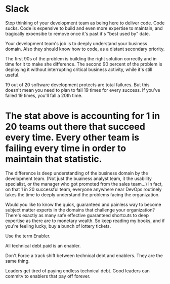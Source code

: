 # Slack

Stop thinking of your development team as being here to deliver code. Code sucks. Code is expensive to build and even more expertise to maintain, and tragically exoensibe to remove once it's past it's "best used by" date.

Your development team's job is to deeply understand your business domain. Also they should know how to code, as a distant secondary priority.

The first 90s of the problem is building the right solution correctly and in time for it to make she difference. The second 90 percent of the problem is deploying it without interrupting critical business activity, while it's still useful.

19 out of 20 software development protects are total failures.
But this doesn't mean you need to plan to fall 19 times for every success. If you've failed 19 times, you'll fall a 20th time.
# The stat above is accounting for 1 in 20 teams out there that succeed every time. Every other team is failing every time in order to maintain that statistic.

The difference is deep understanding of the business domain by the development team. (Not just the buainess analyst team, it the usability specialist, or the manager who got promoted from the sales team...) In fact, on that 1 in 20 successful team, everyone anywhere near DevOps routinely takes the time to deeply understand the problems facing the organization. 

Would you like to know the quick, guaranteed and painless way to become subject matter experts in the domains that challenge your organization?  There's exactly as many safe effective guaranteed shortcuts to deep expertise as there are to monetary wealth. So keep reading my books, and if you're feeling lucky, buy a bunch of lottery tickets.

Use the term Enabler.

All technical debt paid is an enabler. 

Don't Force a track shift between technical debt and enablers. They are the same thing.

Leaders get tired of paying endless technical debt. Good leaders can commitv to enablers that pay off forever.



